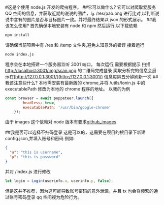 #这是个使用 node.js 开发的爬虫程序。 ##它可以做什么?
它可以对爬取爱服务 QQ 空间的信息，并获取近期的说说的图片，与 /res/pao.png 进行比对,以判断说说中含有的图片是否与目标图片一致。并将最终结果以 json 的形式展示。 ##我该怎么使用?
首先确保本地安装有 node 和 npm
然后运行,以下载依赖

```bash
npm install
```

请确保当前项目中有 /res 和 /temp 文件夹,避免未知意外的错误
接着运行

```bash
node index.js
```

程序会在本地搭建一个服务器监听 3001 端口。
每次运行,需要根据提示 扫描 [http://localhost:3001/img/scan.png](http://localhost:3001/img/scan.png) 的二维码完成登录
爬取分析完的信息会展示在[http://127.0.0.1:3001/](http://127.0.0.1:3001/)
信息每隔五分钟刷新一次 ##我该注意些什么?
本地需安装有最新版的 chrome,并将 /utils/lonin.js 中的 executablePath 修改为本地的 chrome 程序的地址。
以我的为例

```JavaScript
const browser = await puppeteer.launch({
        headless: true,
        executablePath: '/usr/bin/google-chrome'
    });
```

由于 images 这个依赖对 node 版本有要求[github_images](https://github.com/zhangyuanwei/node-images)

##我是否可以选择不扫码登录
这是可以的，这需要在项目的根目录下新建 config.json,并填入账号和密码
例如:

```json
{
  "u": "this is username",
  "p": "this is password"
}
```

并对 /index.js 进行修改

```JavaScript
let login = Login(userinfo.u, userinfo.p, false);
```

但是这并不推荐，因为这可能导致账号密码的意外泄漏。并且 tx 也会将频繁的通过账号密码登录 qq 空间视为危险行为。
